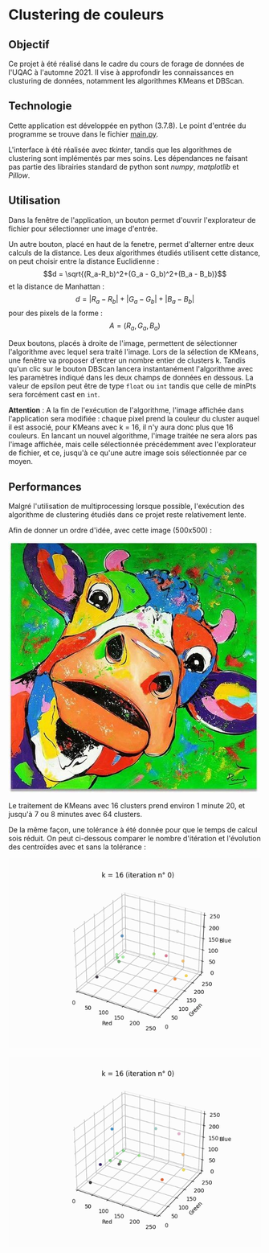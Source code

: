 # Clustering de couleurs

## Objectif
Ce projet à été réalisé dans le cadre du cours de forage de données de l'UQAC à l'automne 2021. Il vise à approfondir les connaissances en clusturing de données, notamment les algorithmes KMeans et DBScan.

## Technologie
Cette application est développée en python (3.7.8). Le point d'entrée du programme se trouve dans le fichier [main.py](https://github.com/LepoittevinTitouan/ColorClustering/blob/master/main.py).

L'interface à été réalisée avec *tkinter*, tandis que les algorithmes de clustering sont implémentés par mes soins. Les dépendances ne faisant pas partie des librairies standard de python sont *numpy*, *matplotlib* et *Pillow*.

## Utilisation
Dans la fenêtre de l'application, un bouton permet d'ouvrir l'explorateur de fichier pour sélectionner une image d'entrée. 

Un autre bouton, placé en haut de la fenetre, permet d'alterner entre deux calculs de la distance. Les deux algorithmes étudiés utilisent cette distance, on peut choisir entre la distance Euclidienne : $$d = \sqrt{(R_a-R_b)^2+(G_a - G_b)^2+(B_a - B_b)}$$ et la distance de Manhattan : $$d = |R_a - R_b|+|G_a - G_b|+|B_a - B_b|$$ pour des pixels de la forme : $$A=(R_a,G_a,B_a)$$

Deux boutons, placés à droite de l'image, permettent de sélectionner l'algorithme avec lequel sera traité l'image. Lors de la sélection de KMeans, une fenêtre va proposer d'entrer un nombre entier de clusters k. Tandis qu'un clic sur le bouton DBScan lancera instantanément l'algorithme avec les paramètres indiqué dans les deux champs de données en dessous. La valeur de epsilon peut être de type `float` ou `int` tandis que celle de minPts sera forcément cast en `int`.

**Attention** : A la fin de l'exécution de l'algorithme, l'image affichée dans l'application sera modifiée : chaque pixel prend la couleur du cluster auquel il est associé, pour KMeans avec k = 16, il n'y aura donc plus que 16 couleurs. En lancant un nouvel algorithme, l'image traitée ne sera alors pas l'image affichée, mais celle sélectionnée précédemment avec l'explorateur de fichier, et ce, jusqu'à ce qu'une autre image sois sélectionnée par ce moyen.

## Performances
Malgré l'utilisation de multiprocessing lorsque possible, l'exécution des algorithme de clustering étudiés dans ce projet reste relativement lente.

Afin de donner un ordre d'idée, avec cette image (500x500) : 

![vache colorée](vache.jpg)

Le traitement de KMeans avec 16 clusters prend environ 1 minute 20, et jusqu'à 7 ou 8 minutes avec 64 clusters.

De la même façon, une tolérance à été donnée pour que le temps de calcul sois réduit. On peut ci-dessous comparer le nombre d'itération et l'évolution des centroïdes avec et sans la tolérance :

![GIF sans tolérance](https://github.com/LepoittevinTitouan/ColorClustering/blob/master/GIF%20centro%C3%AFdes%20tol%C3%A9rance/centroids_16_euclidienne_vache_tol0.gif)

![GIF avec tolérance](https://github.com/LepoittevinTitouan/ColorClustering/blob/master/GIF%20centro%C3%AFdes%20tol%C3%A9rance/centroids_16_euclidienne_vache_tol4.gif)